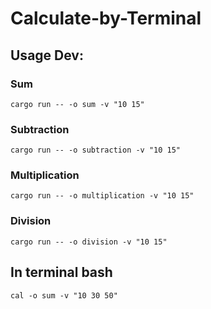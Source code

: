 # Calculate-by-Terminal

## Usage Dev:
### Sum

``
cargo run -- -o sum -v "10 15"
``

### Subtraction
``
cargo run -- -o subtraction -v "10 15"
``

### Multiplication
``
cargo run -- -o multiplication -v "10 15"
``

### Division
``
cargo run -- -o division -v "10 15"
``

## In terminal bash

``
cal -o sum -v "10 30 50"
``
